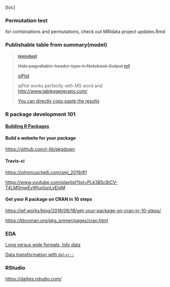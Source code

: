 [toc]







### Permutation test

for combinations and permutations, check out MRIdata project updates.Rmd







### Publishable table from summary(model) 

>~~[pixiedust](https://cran.r-project.org/web/packages/pixiedust/vignettes/pixiedust.html)~~
>
>~~Hide pagedtable-header-type in Notebook Output [ref](https://stackoverflow.com/questions/46163466/data-frame-printing-in-r-markdown-how-to-hide-column-type)~~
>
>[sjPlot](https://cran.r-project.org/web/packages/sjPlot/vignettes/tab_model_estimates.html)
>
>sjPlot works perfectly with MS word and http://www.tablesgenerator.com/
>
>[You can directly copy paste the results](https://strengejacke.github.io/sjPlot/articles/table_css.html#copying-table-output-to-office-or-word-processors-1)







### R package development 101

#### [Building R Packages](https://johnmuschelli.com/ENAR_2020.html)



#### Build a website for your package

https://github.com/r-lib/pkgdown



#### Travis-ci

https://johnmuschelli.com/smi_2019/#1

https://www.youtube.com/playlist?list=PLk3B5c8iCV-T4LM0mwEyWIunIunLyEjqM



#### Get your R package on CRAN in 10 steps

https://jef.works/blog/2018/06/18/get-your-package-on-cran-in-10-steps/

https://kbroman.org/pkg_primer/pages/cran.html







### EDA

[Long versus wide formats, tidy data](https://bcaffo.github.com/MRIcloudTutorial/longVwide/longVwide.html)

[Data transformation with `dplyr::`](https://github.com/courtiol/Rguides)



### RStudio

https://dailies.rstudio.com/